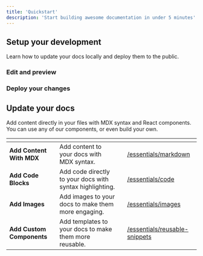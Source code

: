 ```yaml
---
title: 'Quickstart'
description: 'Start building awesome documentation in under 5 minutes'
---
```


## Setup your development

Learn how to update your docs locally and deploy them to the public.

### Edit and preview

  
  

### Deploy your changes

## Update your docs

Add content directly in your files with MDX syntax and React components. You can use any of our components, or even build your own.

<table data-view="cards"><thead><tr><th></th><th></th><th data-hidden data-card-cover data-type="files"></th><th data-hidden data-card-target data-type="content-ref"></th></tr></thead><tbody><tr><td><strong>Add Content With MDX</strong> </td><td>Add content to your docs with MDX syntax.</td><td></td><td><a href="/essentials/markdown.md">/essentials/markdown</a></td></tr><tr><td><strong>Add Code Blocks</strong> </td><td>Add code directly to your docs with syntax highlighting.</td><td></td><td><a href="/essentials/code.md">/essentials/code</a></td></tr><tr><td><strong>Add Images</strong> </td><td>Add images to your docs to make them more engaging.</td><td></td><td><a href="/essentials/images.md">/essentials/images</a></td></tr><tr><td><strong>Add Custom Components</strong> </td><td>Add templates to your docs to make them more reusable.</td><td></td><td><a href="/essentials/reusable-snippets.md">/essentials/reusable-snippets</a></td></tr></tbody></table>
